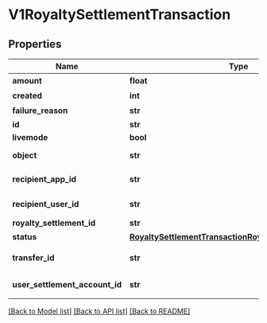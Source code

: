 # V1RoyaltySettlementTransaction

## Properties
Name | Type | Description | Notes
------------ | ------------- | ------------- | -------------
**amount** | **float** | 结算金额 | 
**created** | **int** | 创建时间 | [default to 0]
**failure_reason** | **str** | 失败原因 | 
**id** | **str** |  | [optional] 
**livemode** | **bool** |  | [optional] 
**object** | **str** | 对象类型 | [default to 'RoyaltySettlementTransaction']
**recipient_app_id** | **str** | 接收方 App ID | 
**recipient_user_id** | **str** | 接收方用户 ID | 
**royalty_settlement_id** | **str** |  | [optional] 
**status** | [**RoyaltySettlementTransactionRoyaltyTransactionStatus**](RoyaltySettlementTransactionRoyaltyTransactionStatus.md) | 结算状态 | [optional] 
**transfer_id** | **str** | 支付平分账处理流水 ID | 
**user_settlement_account_id** | **str** | 接收方用户结算账户 ID | 

[[Back to Model list]](../README.md#documentation-for-models) [[Back to API list]](../README.md#documentation-for-api-endpoints) [[Back to README]](../README.md)


